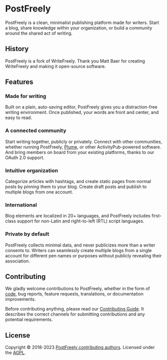 # PostFreely

PostFreely is a clean, minimalist publishing platform made for writers. Start a blog, share knowledge within your organization, or build a community around the shared act of writing.

## History

PostFreely is a fork of WriteFreely.
Thank you Matt Baer for creating WriteFreely and making it open-source software.

## Features

### Made for writing

Built on a plain, auto-saving editor, PostFreely gives you a distraction-free writing environment. Once published, your words are front and center, and easy to read.

### A connected community

Start writing together, publicly or privately. Connect with other communities, whether running PostFreely, [Plume](https://joinplu.me/), or other ActivityPub-powered software. And bring members on board from your existing platforms, thanks to our OAuth 2.0 support.

### Intuitive organization

Categorize articles with hashtags, and create static pages from normal posts by _pinning_ them to your blog. Create draft posts and publish to multiple blogs from one account.

### International

Blog elements are localized in 20+ languages, and PostFreely includes first-class support for non-Latin and right-to-left (RTL) script languages.

### Private by default

PostFreely collects minimal data, and never publicizes more than a writer consents to. Writers can seamlessly create multiple blogs from a single account for different pen names or purposes without publicly revealing their association.

## Contributing

We gladly welcome contributions to PostFreely, whether in the form of [code](CONTRIBUTING.md#contributing-to-postfreely), bug reports, feature requests, translations, or documentation improvements.

Before contributing anything, please read our [Contributing Guide](CONTRIBUTING.md#contributing-to-postfreely). It describes the correct channels for submitting contributions and any potential requirements.

## License

Copyright © 2018-2023 [PostFreely contributing authors](AUTHORS.md). Licensed under the [AGPL](LICENSE).
